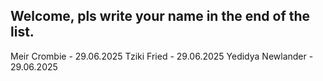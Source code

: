 ## Welcome, pls write your name in the end of the list.
Meir Crombie - 29.06.2025
Tziki Fried - 29.06.2025
Yedidya Newlander - 29.06.2025